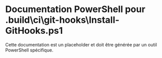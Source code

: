 # Documentation PowerShell pour .build\ci\git-hooks\Install-GitHooks.ps1

Cette documentation est un placeholder et doit être générée par un outil PowerShell spécifique.
